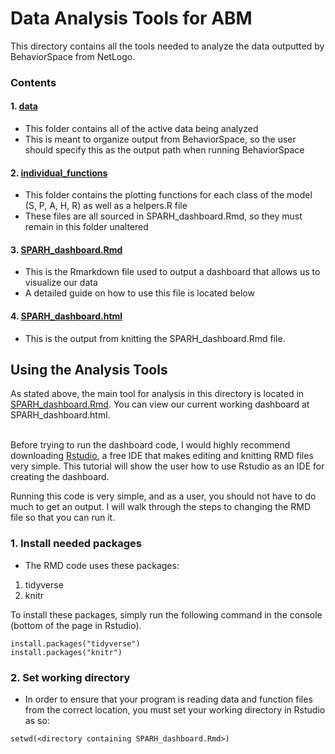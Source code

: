 # Data Analysis Tools for ABM
This directory contains all the tools needed to analyze the data outputted by BehaviorSpace from NetLogo. 

### Contents
#### 1. [data](https://github.com/mountaindust/Heroin_model/tree/master/ABM/data_analysis/data)
- This folder contains all of the active data being analyzed
- This is meant to organize output from BehaviorSpace, so the user should specify this as the output path when running BehaviorSpace
#### 2. [individual_functions](https://github.com/mountaindust/Heroin_model/tree/master/ABM/data_analysis/individual_functions)
- This folder contains the plotting functions for each class of the model (S, P, A, H, R) as well as a helpers.R file
- These files are all sourced in SPARH_dashboard.Rmd, so they must remain in this folder unaltered
#### 3. [SPARH_dashboard.Rmd](https://github.com/mountaindust/Heroin_model/blob/master/ABM/data_analysis/SPARH_dashboard.Rmd)
- This is the Rmarkdown file used to output a dashboard that allows us to visualize our data
- A detailed guide on how to use this file is located below
#### 4. [SPARH_dashboard.html](https://github.com/mountaindust/Heroin_model/blob/master/ABM/data_analysis/SPARH_dashboard.html)
- This is the output from knitting the SPARH_dashboard.Rmd file. 

## Using the Analysis Tools
As stated above, the main tool for analysis in this directory is located in [SPARH_dashboard.Rmd](https://github.com/mountaindust/Heroin_model/blob/master/ABM/data_analysis/SPARH_dashboard.Rmd). You can view our current working dashboard at SPARH_dashboard.html. </br> </br>

Before trying to run the dashboard code, I would highly recommend downloading [Rstudio](https://rstudio.com), a free IDE that makes editing and knitting RMD files very simple. This tutorial will show the user how to use Rstudio as an IDE for creating the dashboard.

Running this code is very simple, and as a user, you should not have to do much to get an output. I will walk through the steps to changing the RMD file so that you can run it.

### 1. Install needed packages
- The RMD code uses these packages:
1. tidyverse
2. knitr

To install these packages, simply run the following command in the console (bottom of the page in Rstudio).
```
install.packages("tidyverse")
install.packages("knitr")
```

### 2. Set working directory
- In order to ensure that your program is reading data and function files from the correct location, you must set your working directory in Rstudio as so:
```
setwd(<directory containing SPARH_dashboard.Rmd>)
```
